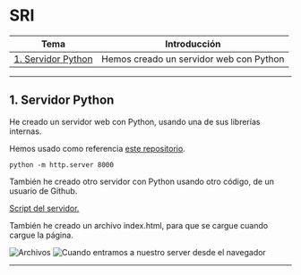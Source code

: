 # SRI
| **Tema**  | **Introducción**  |
|---|---|
| [1. Servidor Python](/ejercicios/1.Servidor-web-Python)  | Hemos creado un servidor web con Python |

___

## 1. Servidor Python
He creado un servidor web con Python, usando una de sus librerías internas.

Hemos usado como referencia [este repositorio](https://gist.github.com/bxt/3491401).

`python -m http.server 8000`

También he creado otro servidor con Python usando otro código, de un usuario de Github.

[Script del servidor.](https://github.com/python/cpython/blob/main/Lib/http/server.py)

También he creado un archivo index.html, para que se cargue cuando cargue la página.

![Archivos](/Imágenes/ej1.1.png)
![Cuando entramos a nuestro server desde el navegador](/Imágenes/ej1.2.png)

___

